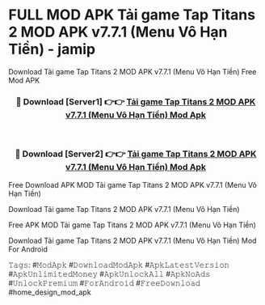 # FULL MOD APK Tải game Tap Titans 2 MOD APK v7.7.1 (Menu Vô Hạn Tiền) - jamip
Download Tải game Tap Titans 2 MOD APK v7.7.1 (Menu Vô Hạn Tiền) Free Mod APK

<div align="center">
<h3>🔴 Download [Server1] 👉👉 <a href="https://apk-comot.site?title=Tải_game_Tap_Titans_2_MOD_APK_v7.7.1_(Menu_Vô_Hạn_Tiền)">Tải game Tap Titans 2 MOD APK v7.7.1 (Menu Vô Hạn Tiền) Mod Apk</a></h3><br>

<h3>🔴 Download [Server2] 👉👉 <a href="https://apk-comot.site?title=Tải_game_Tap_Titans_2_MOD_APK_v7.7.1_(Menu_Vô_Hạn_Tiền)">Tải game Tap Titans 2 MOD APK v7.7.1 (Menu Vô Hạn Tiền) Mod Apk</a></h3>
</div>


Free Download APK MOD Tải game Tap Titans 2 MOD APK v7.7.1 (Menu Vô Hạn Tiền)

Download Tải game Tap Titans 2 MOD APK v7.7.1 (Menu Vô Hạn Tiền) 

Free APK MOD Tải game Tap Titans 2 MOD APK v7.7.1 (Menu Vô Hạn Tiền) 

Download Tải game Tap Titans 2 MOD APK v7.7.1 (Menu Vô Hạn Tiền) Mod For Android

𝚃𝚊𝚐𝚜: #𝙼𝚘𝚍𝙰𝚙𝚔 #𝙳𝚘𝚠𝚗𝚕𝚘𝚊𝚍𝙼𝚘𝚍𝙰𝚙𝚔 #𝙰𝚙𝚔𝙻𝚊𝚝𝚎𝚜𝚝𝚅𝚎𝚛𝚜𝚒𝚘𝚗 #𝙰𝚙𝚔𝚄𝚗𝚕𝚒𝚖𝚒𝚝𝚎𝚍𝙼𝚘𝚗𝚎𝚢 #𝙰𝚙𝚔𝚄𝚗𝚕𝚘𝚌𝚔𝙰𝚕𝚕 #𝙰𝚙𝚔𝙽𝚘𝙰𝚍𝚜 #𝚄𝚗𝚕𝚘𝚌𝚔𝙿𝚛𝚎𝚖𝚒𝚞𝚖 #𝙵𝚘𝚛𝙰𝚗𝚍𝚛𝚘𝚒𝚍 #𝙵𝚛𝚎𝚎𝙳𝚘𝚠𝚗𝚕𝚘𝚊𝚍 #home_design_mod_apk